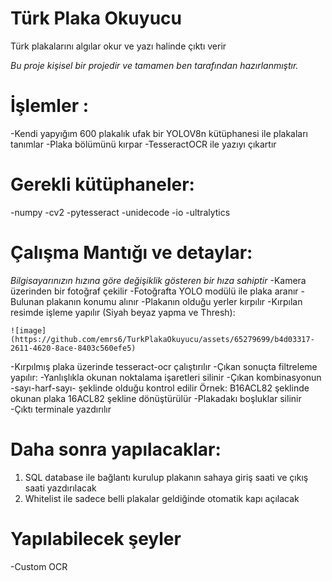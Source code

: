 # Türk Plaka Okuyucu
Türk plakalarını algılar okur ve yazı halinde çıktı verir 

*Bu proje kişisel bir projedir ve tamamen ben tarafından hazırlanmıştır.*

# İşlemler :
  -Kendi yapyığım 600 plakalık ufak bir YOLOV8n kütüphanesi ile plakaları tanımlar
  -Plaka bölümünü kırpar
  -TesseractOCR ile yazıyı çıkartır

# Gerekli kütüphaneler:
  -numpy
  -cv2
  -pytesseract
  -unidecode
  -io
  -ultralytics

# Çalışma Mantığı ve detaylar:
  *Bilgisayarınızın hızına göre değişiklik gösteren bir hıza sahiptir*
  -Kamera üzerinden bir fotoğraf çekilir
  -Fotoğrafta YOLO modülü ile plaka aranır
  -Bulunan plakanın konumu alınır
  -Plakanın olduğu yerler kırpılır
  -Kırpılan resimde işleme yapılır (Siyah beyaz yapma ve Thresh):
  
    ![image](https://github.com/emrs6/TurkPlakaOkuyucu/assets/65279699/b4d03317-2611-4620-8ace-8403c560efe5)

  -Kırpılmış plaka üzerinde tesseract-ocr çalıştırılır
  -Çıkan sonuçta filtreleme yapılır:
    -Yanlışlıkla okunan noktalama işaretleri silinir
    -Çıkan kombinasyonun -sayı-harf-sayı- şeklinde olduğu kontrol edilir
       Örnek: B16ACL82 şeklinde okunan plaka 16ACL82 şekline dönüştürülür
    -Plakadakı boşluklar silinir
  -Çıktı terminale yazdırılır
  
# Daha sonra yapılacaklar:
  1) SQL database ile bağlantı kurulup plakanın sahaya giriş saati ve çıkış saati yazdırılacak
  2) Whitelist ile sadece belli plakalar geldiğinde otomatik kapı açılacak

# Yapılabilecek şeyler
  -Custom OCR
